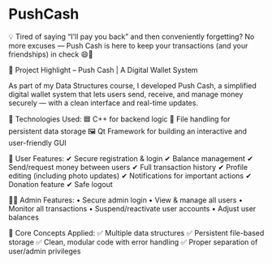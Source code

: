 # PushCash
💡 Tired of saying “I'll pay you back” and then conveniently forgetting?
No more excuses — Push Cash is here to keep your transactions (and your friendships) in check 😄💸

🚀 Project Highlight – Push Cash | A Digital Wallet System

As part of my Data Structures course, I developed Push Cash, a simplified digital wallet system that lets users send, receive, and manage money securely — with a clean interface and real-time updates.

🔧 Technologies Used:
🟦 C++ for backend logic
📁 File handling for persistent data storage
🖼 Qt Framework for building an interactive and user-friendly GUI

🔐 User Features:
✔ Secure registration & login
✔ Balance management
✔ Send/request money between users
✔ Full transaction history
✔ Profile editing (including photo updates)
✔ Notifications for important actions
✔ Donation feature
✔ Safe logout

👩‍💼 Admin Features:
• Secure admin login
• View & manage all users
• Monitor all transactions
• Suspend/reactivate user accounts
• Adjust user balances

🧠 Core Concepts Applied:
✅ Multiple data structures
✅ Persistent file-based storage
✅ Clean, modular code with error handling
✅ Proper separation of user/admin privileges

